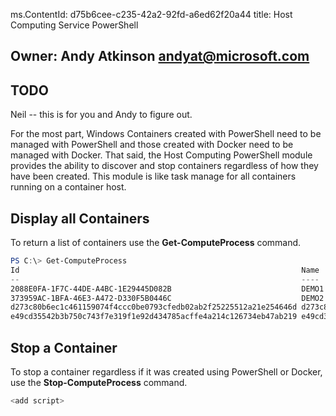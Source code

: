 ms.ContentId: d75b6cee-c235-42a2-92fd-a6ed62f20a44
title: Host Computing Service PowerShell

## Owner: Andy Atkinson <andyat@microsoft.com>

## TODO
Neil -- this is for you and Andy to figure out.

For the most part, Windows Containers created with PowerShell need to be managed with PowerShell and those created with Docker need to be managed with Docker. That said, the Host Computing PowerShell module provides the ability to discover and stop containers regardless of how they have been created. This module is like task manage for all containers running on a container host.

## Display all Containers

To return a list of containers use the **Get-ComputeProcess** command.

```powershell
PS C:\> Get-ComputeProcess
Id                                                               Name                                                             Owner       Type
--                                                               ----                                                             -----       ----
2088E0FA-1F7C-44DE-A4BC-1E29445D082B                             DEMO1                                                            VMMS   Container
373959AC-1BFA-46E3-A472-D330F5B0446C                             DEMO2                                                            VMMS   Container
d273c80b6ec1c461159074f4ccc0be0793cfedb02ab2f25225512a21e254646d d273c80b6ec1c461159074f4ccc0be0793cfedb02ab2f25225512a21e254646d docker Container
e49cd35542b3b750c743f7e319f1e92d434785acffe4a214c126734eb47ab219 e49cd35542b3b750c743f7e319f1e92d434785acffe4a214c126734eb47ab219 docker Container
```

## Stop a Container

To stop a container regardless if it was created using PowerShell or Docker, use the **Stop-ComputeProcess** command.

```powershell
<add script>
```
